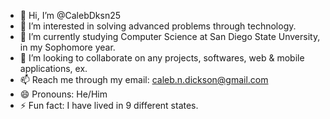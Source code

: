 - 👋 Hi, I’m @CalebDksn25
- 👀 I’m interested in solving advanced problems through technology.
- 🌱 I’m currently studying Computer Science at San Diego State Unversity, in my Sophomore year.
- 💞️ I’m looking to collaborate on any projects, softwares, web & mobile applications, ex.
- 📫 Reach me through my email: caleb.n.dickson@gmail.com
- 😄 Pronouns: He/Him
- ⚡ Fun fact: I have lived in 9 different states.

<!---
CalebDksn25/CalebDksn25 is a ✨ special ✨ repository because its `README.md` (this file) appears on your GitHub profile.
You can click the Preview link to take a look at your changes.
--->
